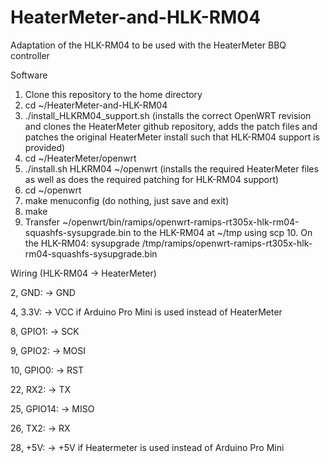 # HeaterMeter-and-HLK-RM04
Adaptation of the HLK-RM04 to be used with the HeaterMeter BBQ controller

Software
1. Clone this repository to the home directory
2. cd ~/HeaterMeter-and-HLK-RM04
3. ./install_HLKRM04_support.sh (installs the correct OpenWRT revision and clones the HeaterMeter github repository, adds the patch files and patches the original HeaterMeter install such that HLK-RM04 support is provided)
4. cd ~/HeaterMeter/openwrt
5. ./install.sh HLKRM04 ~/openwrt (installs the required HeaterMeter files as well as does the required patching for HLK-RM04 support)
6. cd ~/openwrt
7. make menuconfig (do nothing, just save and exit)
8. make
9. Transfer ~/openwrt/bin/ramips/openwrt-ramips-rt305x-hlk-rm04-squashfs-sysupgrade.bin to the HLK-RM04 at ~/tmp using scp 10. On the HLK-RM04: sysupgrade /tmp/ramips/openwrt-ramips-rt305x-hlk-rm04-squashfs-sysupgrade.bin

Wiring (HLK-RM04 -> HeaterMeter)

2, GND: -> GND

4, 3.3V: -> VCC if Arduino Pro Mini is used instead of HeaterMeter

8, GPIO1: -> SCK

9, GPIO2: -> MOSI

10, GPIO0: -> RST

22, RX2: -> TX

25, GPIO14: -> MISO

26, TX2: -> RX

28, +5V: -> +5V if Heatermeter is used instead of Arduino Pro Mini
